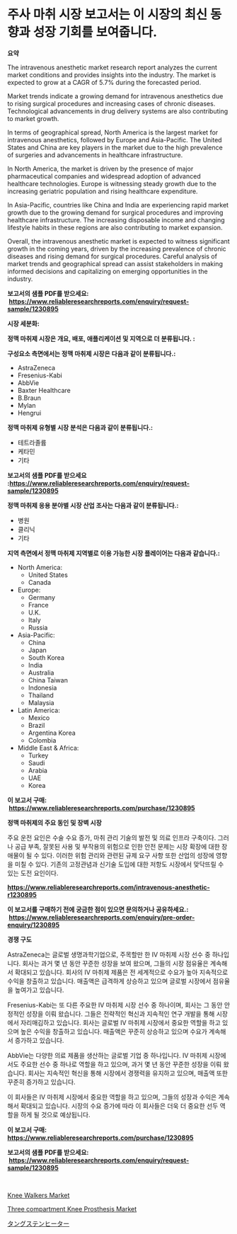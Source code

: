 <p><h1>주사 마취 시장 보고서는 이 시장의 최신 동향과 성장 기회를 보여줍니다.</h1></p><p><strong>요약</strong></p>
<p><p>The intravenous anesthetic market research report analyzes the current market conditions and provides insights into the industry. The market is expected to grow at a CAGR of 5.7% during the forecasted period. </p><p>Market trends indicate a growing demand for intravenous anesthetics due to rising surgical procedures and increasing cases of chronic diseases. Technological advancements in drug delivery systems are also contributing to market growth.</p><p>In terms of geographical spread, North America is the largest market for intravenous anesthetics, followed by Europe and Asia-Pacific. The United States and China are key players in the market due to the high prevalence of surgeries and advancements in healthcare infrastructure.</p><p>In North America, the market is driven by the presence of major pharmaceutical companies and widespread adoption of advanced healthcare technologies. Europe is witnessing steady growth due to the increasing geriatric population and rising healthcare expenditure.</p><p>In Asia-Pacific, countries like China and India are experiencing rapid market growth due to the growing demand for surgical procedures and improving healthcare infrastructure. The increasing disposable income and changing lifestyle habits in these regions are also contributing to market expansion.</p><p>Overall, the intravenous anesthetic market is expected to witness significant growth in the coming years, driven by the increasing prevalence of chronic diseases and rising demand for surgical procedures. Careful analysis of market trends and geographical spread can assist stakeholders in making informed decisions and capitalizing on emerging opportunities in the industry.</p></p>
<p><strong>보고서의 샘플 PDF를 받으세요: &nbsp;<a href="https://www.reliableresearchreports.com/enquiry/request-sample/1230895">https://www.reliableresearchreports.com/enquiry/request-sample/1230895</a></strong></p>
<p><strong>시장 세분화:</strong></p>
<p><strong> 정맥 마취제 시장은 개요, 배포, 애플리케이션 및 지역으로 더 분류됩니다. :</strong></p>
<p><strong>구성요소 측면에서는 정맥 마취제 시장은 다음과 같이 분류됩니다.:</strong></p>
<p><ul><li>AstraZeneca</li><li>Fresenius-Kabi</li><li>AbbVie</li><li>Baxter Healthcare</li><li>B.Braun</li><li>Mylan</li><li>Hengrui</li></ul></p>
<p><strong> 정맥 마취제 유형별 시장 분석은 다음과 같이 분류됩니다.:</strong></p>
<p><ul><li>테트라졸륨</li><li>케타민</li><li>기타</li></ul></p>
<p><strong>보고서의 샘플 PDF를 받으세요 :<a href="https://www.reliableresearchreports.com/enquiry/request-sample/1230895">https://www.reliableresearchreports.com/enquiry/request-sample/1230895</a></strong></p>
<p><strong> 정맥 마취제 응용 분야별 시장 산업 조사는 다음과 같이 분류됩니다.:</strong></p>
<p><ul><li>병원</li><li>클리닉</li><li>기타</li></ul></p>
<p><strong>지역 측면에서 정맥 마취제 지역별로 이용 가능한 시장 플레이어는 다음과 같습니다.:</strong></p>
<p><ul>
    <li>
        North America:
        <ul>
            <li>United States</li>
            <li>Canada</li>
        </ul>
    </li>
    <li>
        Europe:
        <ul>
            <li>Germany</li>
            <li>France</li>
            <li>U.K.</li>
            <li>Italy</li>
            <li>Russia</li>
        </ul>
    </li>
    <li>
        Asia-Pacific:
        <ul>
            <li>China</li>
            <li>Japan</li>
            <li>South Korea</li>
            <li>India</li>
            <li>Australia</li>
            <li>China Taiwan</li>
            <li>Indonesia</li>
            <li>Thailand</li>
            <li>Malaysia</li>
        </ul>
    </li>
    <li>
        Latin America:
        <ul>
            <li>Mexico</li>
            <li>Brazil</li>
            <li>Argentina Korea</li>
            <li>Colombia</li>
        </ul>
    </li>
    <li>
        Middle East & Africa:
        <ul>
            <li>Turkey</li>
            <li>Saudi</li>
            <li>Arabia</li>
            <li>UAE</li>
            <li>Korea</li>
        </ul>
    </li>
    </ul></p>
<p><strong>이 보고서 구매: &nbsp;<a href="https://www.reliableresearchreports.com/purchase/1230895">https://www.reliableresearchreports.com/purchase/1230895</a></strong></p>
<p><strong>정맥 마취제의 주요 동인 및 장벽 시장</strong></p>
<p><p>주요 운전 요인은 수술 수요 증가, 마취 관리 기술의 발전 및 의료 인프라 구축이다. 그러나 공급 부족, 잘못된 사용 및 부작용의 위험으로 인한 안전 문제는 시장 확장에 대한 장애물이 될 수 있다. 이러한 위험 관리와 관련된 규제 요구 사항 또한 산업의 성장에 영향을 미칠 수 있다. 기존의 고정관념과 신기술 도입에 대한 저항도 시장에서 맞닥뜨릴 수 있는 도전 요인이다.</p></p>
<p><strong><a href="https://www.reliableresearchreports.com/intravenous-anesthetic-r1230895">https://www.reliableresearchreports.com/intravenous-anesthetic-r1230895</a></strong></p>
<p><strong>이 보고서를 구매하기 전에 궁금한 점이 있으면 문의하거나 공유하세요.: &nbsp;<a href="https://www.reliableresearchreports.com/enquiry/pre-order-enquiry/1230895">https://www.reliableresearchreports.com/enquiry/pre-order-enquiry/1230895</a></strong></p>
<p><strong>경쟁 구도</strong></p>
<p><p>AstraZeneca는 글로벌 생명과학기업으로, 주목할만 한 IV 마취제 시장 선수 중 하나입니다. 회사는 과거 몇 년 동안 꾸준한 성장을 보여 왔으며, 그들의 시장 점유율은 계속해서 확대되고 있습니다. 회사의 IV 마취제 제품은 전 세계적으로 수요가 높아 지속적으로 수익을 창출하고 있습니다. 매출액은 급격하게 상승하고 있으며 글로벌 시장에서 점유율을 높여가고 있습니다.</p><p>Fresenius-Kabi는 또 다른 주요한 IV 마취제 시장 선수 중 하나이며, 회사는 그 동안 안정적인 성장을 이뤄 왔습니다. 그들은 전략적인 혁신과 지속적인 연구 개발을 통해 시장에서 자리매김하고 있습니다. 회사는 글로벌 IV 마취제 시장에서 중요한 역할을 하고 있으며 높은 수익을 창출하고 있습니다. 매출액은 꾸준히 상승하고 있으며 수요가 계속해서 증가하고 있습니다.</p><p>AbbVie는 다양한 의료 제품을 생산하는 글로벌 기업 중 하나입니다. IV 마취제 시장에서도 주요한 선수 중 하나로 역할을 하고 있으며, 과거 몇 년 동안 꾸준한 성장을 이뤄 왔습니다. 회사는 지속적인 혁신을 통해 시장에서 경쟁력을 유지하고 있으며, 매출액 또한 꾸준히 증가하고 있습니다.</p><p>이 회사들은 IV 마취제 시장에서 중요한 역할을 하고 있으며, 그들의 성장과 수익은 계속해서 확대되고 있습니다. 시장의 수요 증가에 따라 이 회사들은 더욱 더 중요한 선두 역할을 하게 될 것으로 예상됩니다.</p></p>
<p><strong>이 보고서 구매: &nbsp; <a href="https://www.reliableresearchreports.com/purchase/1230895">https://www.reliableresearchreports.com/purchase/1230895</a></strong></p>
<p><strong>보고서의 샘플 PDF를 받으세요: &nbsp;<a href="https://www.reliableresearchreports.com/enquiry/request-sample/1230895">https://www.reliableresearchreports.com/enquiry/request-sample/1230895</a></strong><strong></strong></p>
<p>&nbsp;</p>
<p><p><a href="https://www.linkedin.com/pulse/knee-walkers-market-exploring-share-trends-future-growth-pereops-f2c7e?trackingId=LPqdmvBBcsBKzYxYvtJCyA%3D%3D">Knee Walkers Market</a></p><p><a href="https://www.linkedin.com/pulse/three-compartment-knee-prosthesis-market-report-reveals-dumec?trackingId=yEscBql%2FbmLclQQppOuiAQ%3D%3D">Three compartment Knee Prosthesis Market</a></p><p><a href="https://github.com/zjkmgcs938405/Market-Research-Report-List-1/blob/main/467535625981.md">タングステンヒーター</a></p></p>
